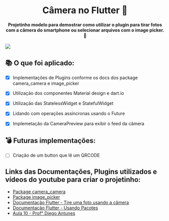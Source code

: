 <h1 align="center"> Câmera no Flutter 🤳</h1>
<h4 align="center">Projetinho modelo para demostrar como utilizar o plugin para tirar fotos com a câmera do smartphone ou selecionar arquivos com o image picker. 📸</h4>

<img src="https://i.imgur.com/NcKGUFg.png">

## 📚 O que foi aplicado: 

- [x] Implementações de Plugins conforme os docs dos package camera_camera e image_picker
- [x] Utilização dos componentes Material design e dart.io
- [x] Utilização das StatelessWidget e StatefulWidget
- [x] Lidando com operações assíncronas usando o Future
- [x] Implemetação da CameraPreview para exibir o feed da câmera


## 💣 Futuras implementações:

- [ ] Criação de um button que lê um QRCODE

## Links das Documentações, Plugins utilizados e vídeos do youtube para criar o projetinho:

- <a href="https://pub.dev/packages/camera_camera">Package camera_camera</a> <br>
- <a href="pub.dev/packages/image_picker">Package image_picker</a> <br>
- <a href="https://flutter.dev/docs/cookbook/plugins/picture-using-camera">Documentação Flutter - Tire uma foto usando a câmera</a> <br>
- <a href="https://flutter.dev/docs/development/packages-and-plugins/using-packages">Documentação Flutter - Usando Pacotes</a>
- <a href="https://www.youtube.com/watch?v=WJyBZyWrPG4">Aula 10 - Prof° Diego Antunes</a>

